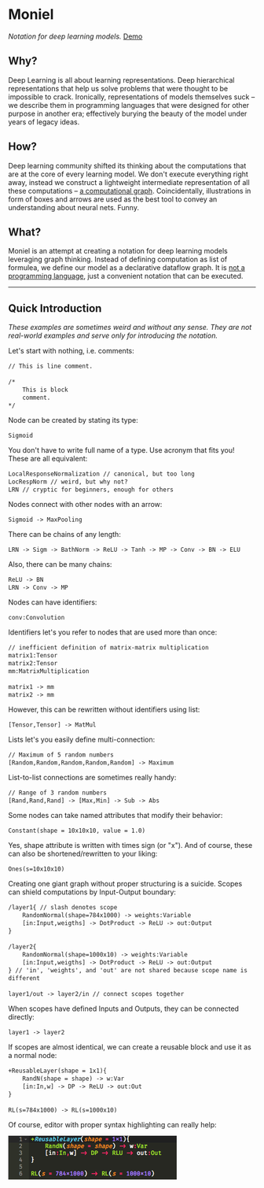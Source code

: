 # Moniel
*Notation for deep learning models.* [Demo](https://www.youtube.com/watch?v=zVZqHHNQ50c)
## Why?
Deep Learning is all about learning representations. Deep hierarchical representations that help us solve problems that were thought to be impossible to crack. Ironically, representations of models themselves suck – we describe them in programming languages that were designed for other purpose in another era; effectively burying the beauty of the model under years of legacy ideas.
## How?
Deep learning community shifted its thinking about the computations that are at the core of every learning model. We don't execute everything right away, instead we construct a lightweight intermediate representation of all these computations – [a computational graph](https://colah.github.io/posts/2015-08-Backprop/). Coincidentally, illustrations in form of boxes and arrows are used as the best tool to convey an understanding about neural nets. Funny.
## What?
Moniel is an attempt at creating a notation for deep learning models leveraging graph thinking. Instead of defining computation as list of formulea, we define our model as a declarative dataflow graph. It is [not a programming language](https://twitter.com/karpathy/status/469958608260579328), just a convenient notation that can be executed.

----------

## Quick Introduction
*These examples are sometimes weird and without any sense. They are not real-world examples and serve only for introducing the notation.*

Let's start with nothing, i.e. comments:
```
// This is line comment.

/*
	This is block
	comment.
*/
```
Node can be created by stating its type:
```
Sigmoid
```
You don't have to write full name of a type. Use acronym that fits you! These are all equivalent:
```
LocalResponseNormalization // canonical, but too long
LocRespNorm // weird, but why not?
LRN // cryptic for beginners, enough for others
```
Nodes connect with other nodes with an arrow:
```
Sigmoid -> MaxPooling
```
There can be chains of any length:
```
LRN -> Sigm -> BathNorm -> ReLU -> Tanh -> MP -> Conv -> BN -> ELU
```
Also, there can be many chains:
```
ReLU -> BN
LRN -> Conv -> MP
```
Nodes can have identifiers:
```
conv:Convolution
```
Identifiers let's you refer to nodes that are used more than once:
```
// inefficient definition of matrix-matrix multiplication
matrix1:Tensor
matrix2:Tensor
mm:MatrixMultiplication

matrix1 -> mm
matrix2 -> mm
```
However, this can be rewritten without identifiers using list:
```
[Tensor,Tensor] -> MatMul
```
Lists let's you easily define multi-connection:
```
// Maximum of 5 random numbers
[Random,Random,Random,Random,Random] -> Maximum
```
List-to-list connections are sometimes really handy:
```
// Range of 3 random numbers
[Rand,Rand,Rand] -> [Max,Min] -> Sub -> Abs
```
Some nodes can take named attributes that modify their behavior:
```
Constant(shape = 10x10x10, value = 1.0)
```
Yes, shape attribute is written with times sign (or "x"). And of course, these can also be shortened/rewritten to your liking:
```
Ones(s=10x10x10)
```
Creating one giant graph without proper structuring is a suicide. Scopes can shield computations by Input-Output boundary:
```
/layer1{ // slash denotes scope
	RandomNormal(shape=784x1000) -> weights:Variable
	[in:Input,weigths] -> DotProduct -> ReLU -> out:Output
}

/layer2{
	RandomNormal(shape=1000x10) -> weights:Variable
	[in:Input,weigths] -> DotProduct -> ReLU -> out:Output
} // 'in', 'weights', and 'out' are not shared because scope name is different

layer1/out -> layer2/in // connect scopes together
```
When scopes have defined Inputs and Outputs, they can be connected directly:
```
layer1 -> layer2
```
If scopes are almost identical, we can create a reusable block and use it as a normal node:
```
+ReusableLayer(shape = 1x1){
	RandN(shape = shape) -> w:Var
	[in:In,w] -> DP -> ReLU -> out:Out
}

RL(s=784x1000) -> RL(s=1000x10)
```
Of course, editor with proper syntax highlighting can really help:

![Syntax highlightning helps](images/ReusableLayer.png)
